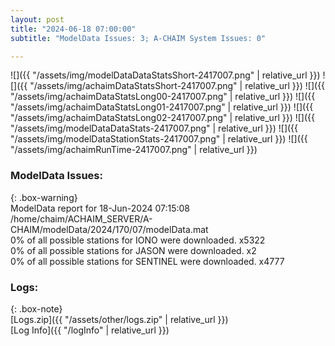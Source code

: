 ```yaml
---
layout: post
title: "2024-06-18 07:00:00"
subtitle: "ModelData Issues: 3; A-CHAIM System Issues: 0"

---
```


![]({{ "/assets/img/modelDataDataStatsShort-2417007.png" | relative_url }})
![]({{ "/assets/img/achaimDataStatsShort-2417007.png" | relative_url }})
![]({{ "/assets/img/achaimDataStatsLong00-2417007.png" | relative_url }})
![]({{ "/assets/img/achaimDataStatsLong01-2417007.png" | relative_url }})
![]({{ "/assets/img/achaimDataStatsLong02-2417007.png" | relative_url }})
![]({{ "/assets/img/modelDataDataStats-2417007.png" | relative_url }})
![]({{ "/assets/img/modelDataStationStats-2417007.png" | relative_url }})
![]({{ "/assets/img/achaimRunTime-2417007.png" | relative_url }})


### ModelData Issues:  
  
{: .box-warning}  
 ModelData report for 18-Jun-2024 07:15:08   
 /home/chaim/ACHAIM_SERVER/A-CHAIM/modelData/2024/170/07/modelData.mat   
 0% of all possible stations for IONO were downloaded. x5322   
 0% of all possible stations for JASON were downloaded. x2   
 0% of all possible stations for SENTINEL were downloaded. x4777   
  


### Logs:  
  
{: .box-note}  
[Logs.zip]({{ "/assets/other/logs.zip" | relative_url }})  
[Log Info]({{ "/logInfo" | relative_url }})  
